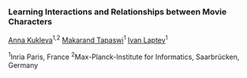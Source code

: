 ### Learning Interactions and Relationships between Movie Characters

[Anna Kukleva](https://annusha.github.io)<sup>1,2</sup>	[Makarand Tapaswi](http://www.cs.toronto.edu/~makarand/)<sup>1</sup>	[Ivan Laptev](https://www.di.ens.fr/~laptev/)<sup>1</sup>

<sup>1</sup>Inria Paris, France	<sup>2</sup>Max-Planck-Institute for Informatics, Saarbrücken, Germany



